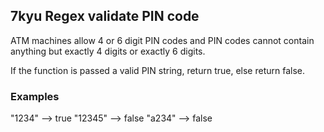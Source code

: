 ## 7kyu Regex validate PIN code

ATM machines allow 4 or 6 digit PIN codes and PIN codes cannot contain anything but exactly 4 digits or exactly 6 digits.

If the function is passed a valid PIN string, return true, else return false.

### Examples

"1234"   -->  true
"12345"  -->  false
"a234"   -->  false